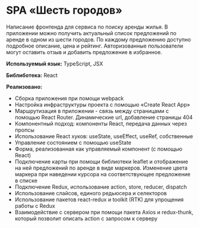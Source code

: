# SPA «Шесть городов»
Написание фронтенда для сервиса по поиску аренды жилья. В приложении можно получить актуальный список предложений по аренде в одном из шести городов. По каждому предложению доступно подробное описание, цена и рейтинг. Авторизованные пользователи могут оставить отзыв и добавить предложение в избранное.

**Используемый язык:** TypeScript, JSX

**Библиботека:** React

**Реализовано:**
- Сборка приложения при помощи webpack
- Настройка инфраструктуры проекта с помощью «Create React App»
- Маршрутизация в приложении - связь между страницами с помощью React Router. Динамические url, добавление страницы 404
- Компонентный подход: компоненты React, передача данных через пропсы
- Использование React хуков: useState, useEffect, useRef, собственные
- Управление состоянием с помощью useState
- Форма, реализованная как управляемый компонент (с помощью React)
- Подключение карты при помощи библиотеки leaflet и отображение на ней предложений по аренде в виде маркеров. Изменение цвета маркера при наведении курсора на соответствующее предложение в списке
- Подключение Redux, использование action, store, reducer, dispatch
- Использование слайсов, единого редьюсера и селекторов
- Использование пакетов react-redux и toolkit (RTK) для упрощения работы с Redux
- Взаимодействие с сервером при помощи пакета Axios и redux-thunk, который позволит описать action с запросом к серверу
